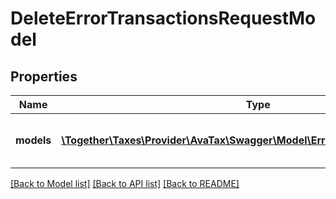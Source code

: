 # DeleteErrorTransactionsRequestModel

## Properties
Name | Type | Description | Notes
------------ | ------------- | ------------- | -------------
**models** | [**\Together\Taxes\Provider\AvaTax\Swagger\Model\ErrorTransactionModelBase[]**](ErrorTransactionModelBase.md) | List of error transactions to be deleted | 

[[Back to Model list]](../README.md#documentation-for-models) [[Back to API list]](../README.md#documentation-for-api-endpoints) [[Back to README]](../README.md)


